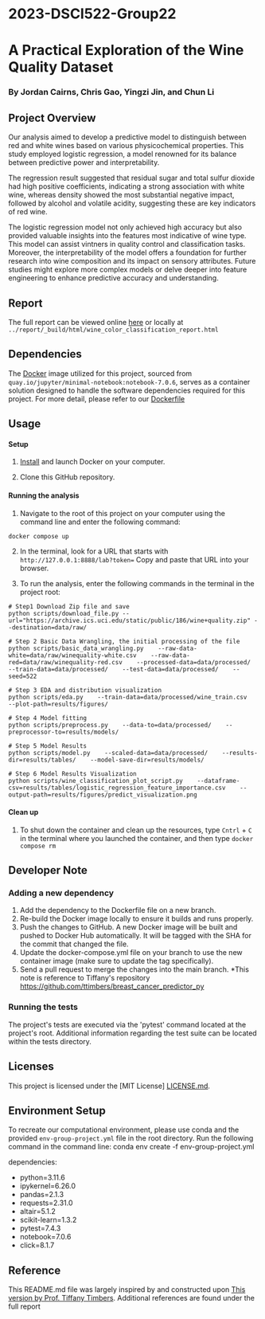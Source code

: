 # 2023-DSCI522-Group22
# A Practical Exploration of the Wine Quality Dataset
### By Jordan Cairns, Chris Gao, Yingzi Jin, and Chun Li

## Project Overview
Our analysis aimed to develop a predictive model to distinguish between red and white wines based on various physicochemical properties. This study employed logistic regression, a model renowned for its balance between predictive power and interpretability.

The regression result suggested that residual sugar and total sulfur dioxide had high positive coefficients, indicating a strong association with white wine, whereas density showed the most substantial negative impact, followed by alcohol and volatile acidity, suggesting these are key indicators of red wine.

The logistic regression model not only achieved high accuracy but also provided valuable insights into the features most indicative of wine type. This model can assist vintners in quality control and classification tasks. Moreover, the interpretability of the model offers a foundation for further research into wine composition and its impact on sensory attributes. Future studies might explore more complex models or delve deeper into feature engineering to enhance predictive accuracy and understanding.

## Report
The full report can be viewed online [here](https://ubc-mds.github.io/2023-DSCI522-Group22/wine_color_classification_report.html) or locally at `../report/_build/html/wine_color_classification_report.html`

## Dependencies
The [Docker](https://www.docker.com/) image utilized for this project, sourced from `quay.io/jupyter/minimal-notebook:notebook-7.0.6`, serves as a container solution designed to handle the software dependencies required for this project. For more detail, please refer to our [Dockerfile](https://github.com/UBC-MDS/2023-DSCI522-Group22/blob/main/Dockerfile)

## Usage

#### Setup

1. [Install](https://www.docker.com/get-started/) 
and launch Docker on your computer.

2. Clone this GitHub repository.

#### Running the analysis

1. Navigate to the root of this project on your computer using the
   command line and enter the following command:

``` 
docker compose up
```
2. In the terminal, look for a URL that starts with 
`http://127.0.0.1:8888/lab?token=` 
Copy and paste that URL into your browser.

3. To run the analysis,
enter the following commands in the terminal in the project root:

```
# Step1 Download Zip file and save
python scripts/download_file.py --url="https://archive.ics.uci.edu/static/public/186/wine+quality.zip" --destination=data/raw/

# Step 2 Basic Data Wrangling, the initial processing of the file 
python scripts/basic_data_wrangling.py    --raw-data-white=data/raw/winequality-white.csv    --raw-data-red=data/raw/winequality-red.csv    --processed-data=data/processed/    --train-data=data/processed/    --test-data=data/processed/    --seed=522

# Step 3 EDA and distribution visualization
python scripts/eda.py    --train-data=data/processed/wine_train.csv   --plot-path=results/figures/

# Step 4 Model fitting
python scripts/preprocess.py    --data-to=data/processed/    --preprocessor-to=results/models/

# Step 5 Model Results 
python scripts/model.py    --scaled-data=data/processed/    --results-dir=results/tables/    --model-save-dir=results/models/

# Step 6 Model Results Visualization
python scripts/wine_classification_plot_script.py    --dataframe-csv=results/tables/logistic_regression_feature_importance.csv    --output-path=results/figures/predict_visualization.png

```

#### Clean up

1. To shut down the container and clean up the resources, 
type `Cntrl` + `C` in the terminal
where you launched the container, and then type `docker compose rm`

## Developer Note
### Adding a new dependency
1. Add the dependency to the Dockerfile file on a new branch.
2. Re-build the Docker image locally to ensure it builds and runs properly.
3. Push the changes to GitHub. A new Docker image will be built and pushed to Docker Hub automatically. It will be tagged with the SHA for the commit that changed the file.
4. Update the docker-compose.yml file on your branch to use the new container image (make sure to update the tag specifically).
5. Send a pull request to merge the changes into the main branch.
*This note is reference to Tiffany's repository https://github.com/ttimbers/breast_cancer_predictor_py

### Running the tests
The project's tests are executed via the 'pytest' command located at the project's root. Additional information regarding the test suite can be located within the tests directory.

## Licenses
This project is licensed under the [MIT License] [LICENSE.md](https://github.com/UBC-MDS/2023-DSCI522-Group22/blob/main/LICENSE).

## Environment Setup
To recreate our computational environment, please use conda and the provided `env-group-project.yml` file in the root directory. Run the following command in the command line:
conda env create -f env-group-project.yml

dependencies:
  - python=3.11.6
  - ipykernel=6.26.0
  - pandas=2.1.3
  - requests=2.31.0
  - altair=5.1.2
  - scikit-learn=1.3.2
  - pytest=7.4.3
  - notebook=7.0.6
  - click=8.1.7

## Reference
This README.md file was largely inspired by and constructed upon [This version by Prof. Tiffany Timbers](https://github.com/ttimbers/breast_cancer_predictor_py/blob/v1.0.0/README.md).
Additional references are found under the full report
